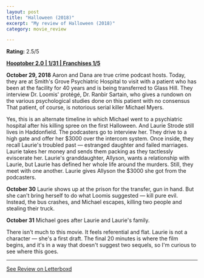 ```yaml
---
layout: post
title: "Halloween (2018)"
excerpt: "My review of Halloween (2018)"
category: movie_review

---
```


**Rating:** 2.5/5

<b><a href="https://boxd.it/pRPis" title="Hooptober 2.0 | 1/31 | Franchises 1/5">Hooptober 2.0 | 1/31 | Franchises 1/5</a></b>

<b>October 29, 2018</b>
Aaron and Dana are true crime podcast hosts. Today, they are at Smith's Grove Psychiatric Hospital to visit with a patient who has been at the facility for 40 years and is being transferred to Glass Hill. They interview Dr. Loomis' protégé, Dr. Ranbir Sartain, who gives a rundown on the various psychological studies done on this patient with no consensus That patient, of course, is notorious serial killer Michael Myers.

Yes, this is an alternate timeline in which Michael went to a psychiatric hospital after his killing spree on the first Halloween. And Laurie Strode still lives in Haddonfield. The podcasters go to interview her. They drive to a high gate and offer her $3000 over the intercom system.
Once inside, they recall Laurie's troubled past — estranged daughter and failed marriages. Laurie takes her money and sends them packing as they tactlessly eviscerate her. Laurie's granddaughter, Allyson, wants a relationship with Laurie, but Laurie has defined her whole life around the murders. Still, they meet with one another. Laurie gives Allyson the $3000 she got from the podcasters.

<b>October 30</b>
Laurie shows up at the prison for the transfer, gun in hand. But she can't bring herself to do what Loomis suggested — kill pure evil. Instead, the bus crashes, and Michael escapes, killing two people and stealing their truck.

<b>October 31</b>
Michael goes after Laurie and Laurie's family.

There isn't much to this movie. It feels referential and flat. Laurie is not a character — she's a first draft. The final 20 minutes is where the film begins, and it's in a way that doesn't suggest two sequels, so I'm curious to see where this goes.

<hr>

[See Review on Letterboxd](https://boxd.it/6NhKHX)
